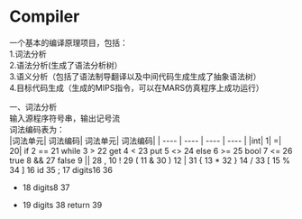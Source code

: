 # Compiler
一个基本的编译原理项目，包括：<br>
1.词法分析<br>
2.语法分析(生成了语法分析树）<br>
3.语义分析（包括了语法制导翻译以及中间代码生成生成了抽象语法树）<br>
4.目标代码生成（生成的MIPS指令，可以在MARS仿真程序上成功运行）<br>

一、词法分析<br>
输入源程序符号串，输出记号流<br>
词法编码表为：<br>
|词法单元|	词法编码|	词法单元|	词法编码|
|  ----  | ----  |  ----  | ----  |
|int|	1|	=|	20|
if	2	==	21
while	3	>	22
get	4	<	23
put	5	<>	24
else	6	>=	25
bool	7	<=	26
true	8	&&	27
false	9	||	28
,	10	!	29
(	11	&	30
)	12	|	31
{	13	*	32
}	14	/	33
[	15	%	34
]	16	id	35
;	17	digits16	36
+	18	digits8	37
-	19	digits	38
return	39		
